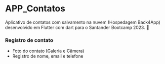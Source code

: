 # APP_Contatos

Aplicativo de contatos com salvamento na nuvem (Hospedagem Back4App) desenvolvido em Flutter com dart para o Santander Bootcamp 2023. 📗

### Registro de contato
 - Foto do contato (Galeria e Câmera)
 - Registro de nome, email e telefone
